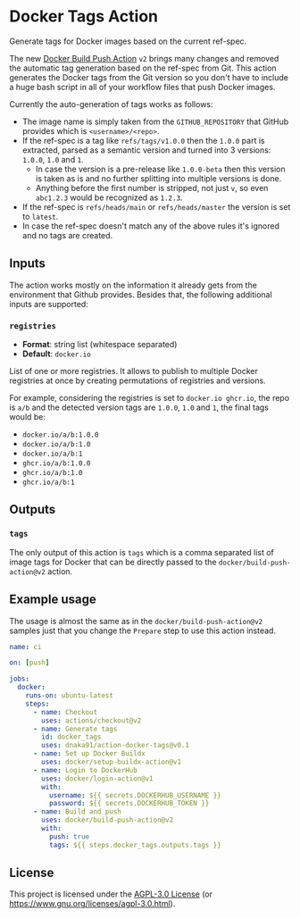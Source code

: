 # Docker Tags Action

Generate tags for Docker images based on the current ref-spec.

The new [Docker Build Push Action](https://github.com/docker/build-push-action) `v2` brings many
changes and removed the automatic tag generation based on the ref-spec from Git. This action
generates the Docker tags from the Git version so you don't have to include a huge bash script in
all of your workflow files that push Docker images.

Currently the auto-generation of tags works as follows:

- The image name is simply taken from the `GITHUB_REPOSITORY` that GitHub provides which is
  `<username>/<repo>`.
- If the ref-spec is a tag like `refs/tags/v1.0.0` then the `1.0.0` part is extracted, parsed as
  a semantic version and turned into 3 versions: `1.0.0`, `1.0` and `1`.
  - In case the version is a pre-release like `1.0.0-beta` then this version is taken as is and no
    further splitting into multiple versions is done.
  - Anything before the first number is stripped, not just `v`, so even `abc1.2.3` would be
    recognized as `1.2.3`.
- If the ref-spec is `refs/heads/main` or `refs/heads/master` the version is set to `latest`.
- In case the ref-spec doesn't match any of the above rules it's ignored and no tags are created.

## Inputs

The action works mostly on the information it already gets from the environment that Github
provides. Besides that, the following additional inputs are supported:

### `registries`

- **Format**: string list (whitespace separated)
- **Default**: `docker.io`

List of one or more registries. It allows to publish to multiple Docker registries at once by
creating permutations of registries and versions.

For example, considering the registries is set to `docker.io ghcr.io`, the repo is `a/b` and the
detected version tags are `1.0.0`, `1.0` and `1`, the final tags would be:

- `docker.io/a/b:1.0.0`
- `docker.io/a/b:1.0`
- `docker.io/a/b:1`
- `ghcr.io/a/b:1.0.0`
- `ghcr.io/a/b:1.0`
- `ghcr.io/a/b:1`

## Outputs

### `tags`

The only output of this action is `tags` which is a comma separated list of image tags for Docker
that can be directly passed to the `docker/build-push-action@v2` action.

## Example usage

The usage is almost the same as in the `docker/build-push-action@v2` samples just that you change
the `Prepare` step to use this action instead.

```yaml
name: ci

on: [push]

jobs:
  docker:
    runs-on: ubuntu-latest
    steps:
      - name: Checkout
        uses: actions/checkout@v2
      - name: Generate tags
        id: docker_tags
        uses: dnaka91/action-docker-tags@v0.1
      - name: Set up Docker Buildx
        uses: docker/setup-buildx-action@v1
      - name: Login to DockerHub
        uses: docker/login-action@v1
        with:
          username: ${{ secrets.DOCKERHUB_USERNAME }}
          password: ${{ secrets.DOCKERHUB_TOKEN }}
      - name: Build and push
        uses: docker/build-push-action@v2
        with:
          push: true
          tags: ${{ steps.docker_tags.outputs.tags }}
```

## License

This project is licensed under the [AGPL-3.0 License](LICENSE) (or
<https://www.gnu.org/licenses/agpl-3.0.html>).
